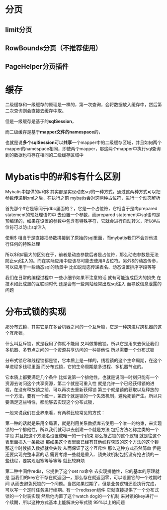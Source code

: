 

# 分页

## limit分页

## **RowBounds分页（不推荐使用）**

## PageHelper分页插件

# 缓存

二级缓存和一级缓存的原理是一样的，第一次查询，会将数据放入缓存中，然后第二次查询则会直接去缓存中取。

但是一级缓存是基于的**sqlSession**，

而二级缓存是基于**mapper文件的namespace**的，

也就是说**多个sqlSession**可以**共享**一个mapper中的二级缓存区域，并且如何两个mapper的namespace相同，即使两个mapper，那这两个mapper中执行sql查询到的数据也将存在相同的二级缓存区域中



# Mybatis中的#和$有什么区别

Mybatis中提供的#和$ 其实都是实现动态sql的一种方式，通过这两种方式可以把参数传递到xml之后，在执行之前 mybatis会对这两种占位符，进行一个动态解析

首先那个#它是等同于jdbc里面的？，它是一个占位符，它相当于是向prepared statement的预处理语句中 去设置一个参数，而prepared statement中sql语句是预编译的，如果在设置的参数中包含有特殊字符，它就会进行自动转义，所以#占位符可以防止sql注入 

使用$ 相当于是直接把参数拼接到了原始的sql里面，而mybatis我们不会对他进行任何的特殊处理

所以$和#最大的区别在于，前者是动态参数后者是占位符，那么动态参数是无法防止sql注入的。而在实际应用中应该尽可能去使用#占位符。另外\$的动态传参，可以应用于一些动态sql的场景中 比如说动态传递表名、动态设置排序字段等等 

我们在日常的编程过程中 一些小细节如果不注意的话 就有可能造成巨大的损失 在技术如此成熟的互联网时代 还是会有一些网站经常出现sql注入 而导致信息泄露的问题 

# 分布式锁的实现



那分布式锁，其实它是在多台机器之间的一个互斥锁，它是一种跨进程跨机器的这个互斥锁。

什么叫互斥锁，就是我用了你就不能用 又叫做排他锁。所以它是用来去保证我们多机器、多节点之间的一个资源共享访问的一种排他性 所以需要一个分布式锁 

分布式锁它和线程锁都是锁，它本质上是一样的，线程锁的这个生命周期，在这个单进程多线程里面 而分布式锁，它的生命周期是多进程、多机器节点的。

它本质上都要满足几个条件 比如说第一个排他性，也就是说同一时刻只能有一个资源去访问这个共享资源，第二个就是可重入性 就是允许一个已经获得锁的进程，在没有释放锁之前，可以再次去重新获得锁 第三个就是锁的获取以及释放的一个方法，要有一个统一，第四个就是锁的一个失效机制，避免死锁产生。所以只要满足这些特性，都能够去实现这个分布式锁，

 一般来说我们在业界来看，有两种比较常见的方式：

第一种的话就是采用全局表，就是利用关系数据库去使用一个唯一的约束，来实现锁的一个排他性，所以我们就可以去创建一个就是方法 包括方法名称之类的一个字段 并且把这个方法名设置成唯一的一个约束 那么抢占锁的这个逻辑 就是往这个表里面插入一条数据 那如果这个表里面已经有其他线程获取的这个方法的这个锁 那这个时候插入数据就会失败 从而保证了这个互斥性 那么这种方式虽然简单 但是还要实现完整丰富的话 需要考虑一些就是重入、锁失效机制包括没有抢占锁的一些线程，要实现阻塞等等等等 就比较麻烦 

第二种中间件redis，它提供了这个set nx命令 去实现排他性，它的基本的原理就是 当我们的key它不存在就返回一，那么存在就返回零，可以设置它的一个过期时间 从而去避免死锁的一个问题。当然如果过期了，但是业务逻辑还没执行完成，可以写一个定时任务进行续期。有一个redisson组件 它就直接提供了一个分布式锁的一个封装实现 然后他内置了这个watch dog的一个机制 来对锁的key进行一个续期，所以这种方式基本上能解决分布式锁 99%以上的问题



